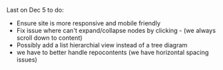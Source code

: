 
Last on Dec 5 to do:
- Ensure site is more responsive and mobile friendly
- Fix issue where can't expand/collapse nodes by clicking - (we always scroll down to content)
- Possibly add a list hierarchial view instead of a tree diagram
- we have to better handle repocontents (we have horizontal spacing issues)